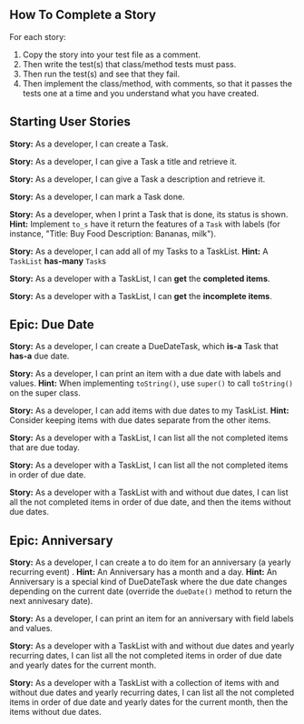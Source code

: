 ## How To Complete a Story

For each story:
 
1. Copy the story into your test file as a comment. 
1. Then write the test(s) that class/method tests must pass. 
1. Then run the test(s) and see that they fail. 
1. Then implement the class/method, with comments, so that it passes the tests one at a time and you understand what you have created.

## Starting User Stories

**Story:**	As a developer, I can create a Task.

**Story:**	As a developer, I can give a Task a title and retrieve it.

**Story:**	As a developer, I can give a Task a description and retrieve it.

**Story:**	As a developer, I can mark a Task done.

**Story:**	As a developer, when I print a Task that is done, its status is shown.
**Hint:**   Implement `to_s` have it return the features of a `Task` with labels (for instance, "Title: Buy Food Description: Bananas, milk").

**Story:**	As a developer, I can add all of my Tasks to a TaskList.
**Hint:**   A `TaskList` **has-many** `Task`s

**Story:**	As a developer with a TaskList, I can **get** the **completed items**.

**Story:**	As a developer with a TaskList, I can **get** the **incomplete items**.

## Epic: Due Date

**Story:**	As a developer, I can create a DueDateTask, which **is-a** Task that **has-a** due date.

**Story:**	As a developer, I can print an item with a due date with labels and values.
**Hint:**	When implementing `toString()`, use `super()` to call `toString()` on the super class.

**Story:**	As a developer, I can add items with due dates to my TaskList.
**Hint:** 	Consider keeping items with due dates separate from the other items.

**Story:**	As a developer with a TaskList, I can list all the not completed items that are due today.

**Story:**	As a developer with a TaskList, I can list all the not completed items in order of due date.

**Story:**	As a developer with a TaskList with and without due dates, I can list all the not completed items in order of due date, and then the items without due dates.

## Epic: Anniversary

**Story:**	As a developer, I can create a to do item for an anniversary (a yearly recurring event) .
**Hint:**   An Anniversary has a month and a day.
**Hint:**	An Anniversary is a special kind of DueDateTask where the due date changes depending on the current date (override the `dueDate()` method to return the next annivesary date).

**Story:**	As a developer, I can print an item for an anniversary with field labels and values.

**Story:**	As a developer with a TaskList with and without due dates and yearly recurring dates, I can list all the not completed items in order of due date and yearly dates for the current month.

**Story:**	As a developer with a TaskList with a collection of items with and without due dates and yearly recurring dates, I can list all the not completed items in order of due date and yearly dates for the current month, then the items without due dates.
